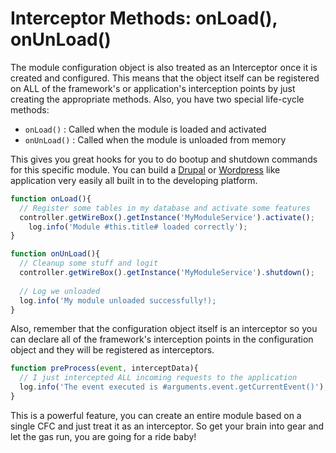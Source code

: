 # Interceptor Methods: onLoad(), onUnLoad()

The module configuration object is also treated as an Interceptor once it is created and configured. This means that the object itself can be registered on ALL of the framework's or application's interception points by just creating the appropriate methods. Also, you have two special life-cycle methods:

* `onLoad()` : Called when the module is loaded and activated
* `onUnLoad()` : Called when the module is unloaded from memory

This gives you great hooks for you to do bootup and shutdown commands for this specific module. You can build a [Drupal](http://drupal.org/) or [Wordpress](http://wordpress.org/) like application very easily all built in to the developing platform.

```js
function onLoad(){
  // Register some tables in my database and activate some features
  controller.getWireBox().getInstance('MyModuleService').activate();
    log.info('Module #this.title# loaded correctly');
}

function onUnLoad(){
  // Cleanup some stuff and logit
  controller.getWireBox().getInstance('MyModuleService').shutdown();
  
  // Log we unloaded
  log.info('My module unloaded successfully!);
}
```

Also, remember that the configuration object itself is an interceptor so you can declare all of the framework's interception points in the configuration object and they will be registered as interceptors.

```js
function preProcess(event, interceptData){
  // I just intercepted ALL incoming requests to the application
  log.info('The event executed is #arguments.event.getCurrentEvent()');
}
```

This is a powerful feature, you can create an entire module based on a single CFC and just treat it as an interceptor. So get your brain into gear and let the gas run, you are going for a ride baby!

